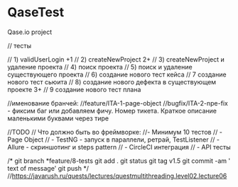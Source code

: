 # QaseTest
Qase.io project



// тесты

// 1) validUserLogin +1
// 2) createNewProject 2+
// 3) createNewProject и удаление проекта
// 4) поиск проекта
// 5) поиск и удаление существующего проекта
// 6) создание нового тест кейса
// 7 создание нового тест сьюита
// 8) создание нового дефекта в существующем проекте 3+
// 9 создание нового тест плана

//именование бранчей:
//feature/ITA-1-page-object
//bugfix/ITA-2-npe-fix - фиксим баг или добавляем фичу. Номер тикета. Краткое описание маленькими буквами через тире

//TODO
// Что должно быть во фреймворке:
//- Минимум 10 тестов
//        - Page Object
//        - TestNG - запуск в параллели, ретрай, TestListener
//        - Allure - скриншотинг и steps pattern
//        - CircleCI интеграция
//        - API тесты

/*
git branch *feature/8-tests
git add .
git status
git tag v1.5
git commit -am ' text of message'
git push
 */
//https://javarush.ru/quests/lectures/questmultithreading.level02.lecture06
